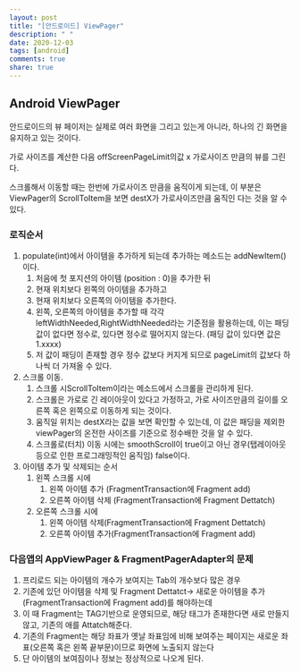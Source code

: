 ```yaml
---
layout: post
title: "[안드로이드] ViewPager"
description: " "
date: 2020-12-03
tags: [android]
comments: true
share: true
---
```


## Android ViewPager

안드로이드의 뷰 페이저는 실제로 여러 화면을 그리고 있는게 아니라, 하나의 긴 화면을 유지하고 있는 것이다. 

가로 사이즈를 계산한 다음 offScreenPageLimit의값 x 가로사이즈 만큼의 뷰를 그린다.

스크롤해서 이동할 때는 한번에 가로사이즈 만큼을 움직이게 되는데, 이 부분은 ViewPager의 ScrollToItem을 보면 destX가 가로사이즈만큼 움직인 다는 것을 알 수 있다.



### 로직순서

1. populate(int)에서 아이템을 추가하게 되는데 추가하는 메소드는 addNewItem()이다.
	1. 처음에 첫 포지션의 아이템 (position : 0)을 추가한 뒤
	2. 현재 위치보다 왼쪽의 아이템을 추가하고
	3. 현재 위치보다 오른쪽의 아이템을 추가한다.
	4. 왼쪽, 오른쪽의 아이템을 추가할 때 각각 leftWidthNeeded,RightWidthNeeded라는 기준점을 활용하는데, 이는 패딩값이 없다면 정수로, 있다면 정수로 떨어지지 않는다. (패딩 값이 있다면 값은 1.xxxx)
	5. 저 값이 패딩이 존재할 경우 정수 값보다 커지게 되므로 pageLimit의 값보다 하나씩 더 가져올 수 있다.
2. 스크롤 이동.
	1. 스크롤 시ScrollToItem이라는 메소드에서 스크롤을 관리하게 된다.
	2. 스크롤은 가로로 긴 레이아웃이 있다고 가정하고, 가로 사이즈만큼의 길이를 오른쪽 혹은 왼쪽으로 이동하게 되는 것이다.
	3. 움직일 위치는 destX라는 값을 보면 확인할 수 있는데, 이 값은 패딩을 제외한 viewPager의 온전한 사이즈를 기준으로 정수배한 것을 알 수 있다.
	4. 스크롤로(터치) 이동 시에는 smoothScroll이 true이고 아닌 경우(탭레이아웃 등으로 인한 프로그래밍적인 움직임) false이다.
3. 아이템 추가 및 삭제되는 순서
	1. 왼쪽 스크롤 시에
    	1. 왼쪽 아이템 추가 (FragmentTransaction에 Fragment add)
    	2. 오른쪽 아이템 삭제 (FragmentTransaction에 Fragment Dettatch)
	2. 오른쪽 스크롤 시에
   		1. 왼쪽 아이템 삭제(FragmentTransaction에 Fragment Dettatch)
   		2. 오른쪽 아이템 추가(FragmentTransaction에 Fragment add)


   		
### 다음앱의 AppViewPager & FragmentPagerAdapter의 문제

1. 프리로드 되는 아이템의 개수가 보여지는 Tab의 개수보다 많은 경우
2. 기존에 있던 아이템을 삭제 및 Fragment Dettatct-> 새로운 아이템을 추가 (FragmentTransaction에 Fragment add)를 해야하는데
3. 이 때 Fragment는 TAG기반으로 운영되므로, 해당 태그가 존재한다면 새로 만들지 않고, 기존의 애를 Attatch해준다.
4. 기존의 Fragment는 해당 좌표가 옛날 좌표임에 비해 보여주는 페이지는 새로운 좌표(오른쪽 혹은 왼쪽 끝부문)이므로 화면에 노출되지 않는다
5. 단 아이템의 보여짐이나 정보는 정상적으로 나오게 된다.
 

